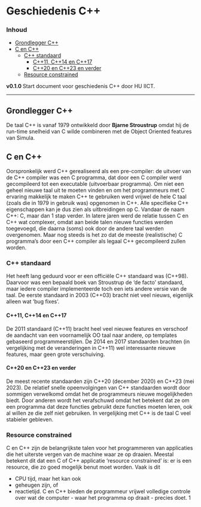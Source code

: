 # Geschiedenis C++[](title-id) <!-- omit in toc -->

### Inhoud[](toc-id) <!-- omit in toc -->
- [Grondlegger C++](#grondlegger-c)
- [C en C++](#c-en-c)
  - [C++ standaard](#c-standaard)
    - [C++11, C++14 en C++17](#c11-c14-en-c17)
    - [C++20 en C++23 en verder](#c20-en-c23-en-verder)
  - [Resource constrained](#resource-constrained)

**v0.1.0 [](version-id)** Start document voor geschiedenis C++ door HU IICT[](author-id).

---
## Grondlegger C++
De taal C++ is vanaf 1979 ontwikkeld door **Bjarne Stroustrup** omdat hij de run-time snelheid van C wilde combineren met de Object Oriented features van Simula.

## C en C++
Oorspronkelijk werd C++ gerealiseerd als een pre-compiler: de uitvoer van de C++ compiler was een C programma, dat door een C compiler werd gecompileerd tot een executable (uitvoerbaar programma). Om niet een geheel nieuwe taal uit te moeten vinden en om het programmeurs met C ervaring makkelijk te maken C++ te gebruiken werd vrijwel de hele C taal (zoals die in 1979 in gebruik was) opgenomen in C++. Alle specifieke C++ eigenschappen kan je dus zien als uitbreidingen op C. Vandaar de naam C++: C, maar dan 1 stap verder. In latere jaren werd de relatie tussen C en C++ wat complexer, omdat aan beide talen nieuwe functies werden toegevoegd, die daarna (soms) ook door de andere taal werden overgenomen. Maar nog steeds is het zo dat de meeste (realistische) C programma’s door een C++ compiler als legaal C++ gecompileerd zullen worden.

### C++ standaard
Het heeft lang geduurd voor er een officiële C++ standaard was (C++98). Daarvoor was een bepaald boek van Stroustrup de ‘de facto’ standaard, maar iedere compiler implementeerde toch een iets andere versie van de taal. 
De eerste standaard in 2003 (C++03) bracht niet veel nieuws, eigenlijk alleen wat ‘bug fixes’. 

#### C++11, C++14 en C++17
De 2011 standaard (C++11) bracht heel veel nieuwe features en verschoof de aandacht van een voornamelijk OO taal naar andere, op templates gebaseerd programmeerstijlen. 
De 2014 en 2017 standaarden brachten (in vergelijking met de veranderingen in C++11) wel interessante nieuwe features, maar geen grote verschuiving. 

#### C++20 en C++23 en verder
De meest recente standaarden zijn C++20 (december 2020) en C++23 (mei 2023).
De relatief snelle opeenvolgingen van C++ standaarden wordt door sommigen verwelkomd omdat het de programmeurs nieuwe mogelijkheden biedt. Door anderen wordt het verafschuwd omdat het betekent dat ze om een programma dat deze functies gebruikt deze functies moeten leren, ook al willen ze die zelf niet gebruiken. In vergelijking met C++ is de taal C veel stabieler gebleven.

### Resource constrained
C en C++ zijn de belangrijkste talen voor het programmeren van applicaties die het uiterste vergen van de machine waar ze op draaien. Meestal betekent dit dat een C of C++ applicatie ‘resource constrained’ is: er is een resource, die zo goed mogelijk benut moet worden. Vaak is dit 
- CPU tijd, maar het kan ook 
- geheugen zijn, of 
- reactietijd. 
C en C++ bieden de programmeur vrijwel volledige controle over wat de computer - waar het programma op draait - precies doet.
1